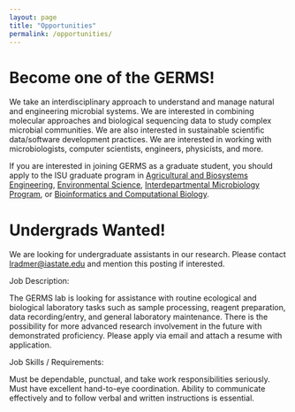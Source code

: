```yaml
---
layout: page
title: "Opportunities"
permalink: /opportunities/
---
```


# Become one of the GERMS! #

We take an interdisciplinary approach to understand and manage natural and engineering microbial systems.  We are interested in combining molecular approaches and biological sequencing data to study complex microbial communities.  We are also interested in sustainable scientific data/software development practices.  We are interested in working with microbiologists, computer scientists, engineers, physicists, and more.  

If you are interested in joining GERMS as a graduate student, you should apply to the ISU graduate program in [Agricultural and Biosystems Engineering](http://www.abe.iastate.edu/prospective-students/apply-today/), [Environmental Science](http://www.ensci.iastate.edu/grad/applying.html), [Interdepartmental Microbiology Program](http://www.micro.iastate.edu/), or [Bioinformatics and Computational Biology](http://www.bcb.iastate.edu/Prospect.html#Apply). 

# Undergrads Wanted! #

We are looking for undergraduate assistants in our research.  Please contact lradmer@iastate.edu and mention this posting if interested.

Job Description:

The GERMS lab is looking for assistance with routine ecological and biological laboratory tasks such as sample processing, reagent preparation, data recording/entry, and general laboratory maintenance. There is the possibility for more advanced research involvement in the future with demonstrated proficiency. Please apply via email and attach a resume with application.

Job Skills / Requirements:

Must be dependable, punctual, and take work responsibilities seriously. Must have excellent hand-to-eye coordination. Ability to communicate effectively and to follow verbal and written instructions is essential.

